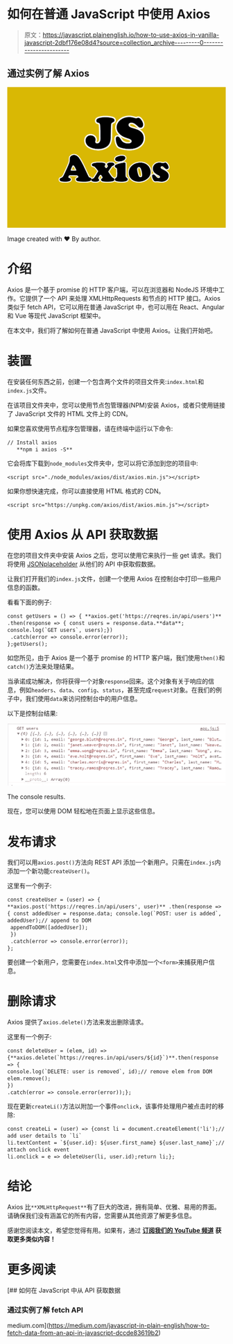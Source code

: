 # 如何在普通 JavaScript 中使用 Axios

> 原文：<https://javascript.plainenglish.io/how-to-use-axios-in-vanilla-javascript-2dbf176e08d4?source=collection_archive---------0----------------------->

## 通过实例了解 Axios

![](img/a0ba92a72566b15c619aee289816d77c.png)

Image created with ❤️️ By author.

# 介绍

Axios 是一个基于 promise 的 HTTP 客户端，可以在浏览器和 NodeJS 环境中工作。它提供了一个 API 来处理 XMLHttpRequests 和节点的 HTTP 接口。Axios 类似于 fetch API，它可以用在普通 JavaScript 中，也可以用在 React、Angular 和 Vue 等现代 JavaScript 框架中。

在本文中，我们将了解如何在普通 JavaScript 中使用 Axios。让我们开始吧。

# 装置

在安装任何东西之前，创建一个包含两个文件的项目文件夹:`index.html`和`index.js`文件。

在该项目文件夹中，您可以使用节点包管理器(NPM)安装 Axios，或者只使用链接了 JavaScript 文件的 HTML 文件上的 CDN。

如果您喜欢使用节点程序包管理器，请在终端中运行以下命令:

```
// Install axios
   **npm i axios -S**
```

它会将库下载到`node_modules`文件夹中，您可以将它添加到您的项目中:

```
<script src="./node_modules/axios/dist/axios.min.js"></script>
```

如果你想快速完成，你可以直接使用 HTML 格式的 CDN。

```
<script src="https://unpkg.com/axios/dist/axios.min.js"></script>
```

# 使用 Axios 从 API 获取数据

在您的项目文件夹中安装 Axios 之后，您可以使用它来执行一些 get 请求。我们将使用 [JSONplaceholder](http://jsonplaceholder.typicode.com/) 从他们的 API 中获取假数据。

让我们打开我们的`index.js`文件，创建一个使用 Axios 在控制台中打印一些用户信息的函数。

看看下面的例子:

```
const getUsers = () => { **axios.get('https://reqres.in/api/users')** .then(response => { const users = response.data.**data**; console.log(`GET users`, users);})
 .catch(error => console.error(error));
};getUsers();
```

如您所见，由于 Axios 是一个基于 promise 的 HTTP 客户端，我们使用`then()`和`catch()`方法来处理结果。

当承诺成功解决，你将获得一个对象`response`回来。这个对象有关于响应的信息，例如`headers`、`data`、`config`、`status`，甚至完成`request`对象。在我们的例子中，我们使用`data`来访问控制台中的用户信息。

以下是控制台结果:

![](img/00807057fbd791900ecc04460d905c75.png)

The console results.

现在，您可以使用 DOM 轻松地在页面上显示这些信息。

# 发布请求

我们可以用`axios.post()`方法向 REST API 添加一个新用户。只需在`index.js`内添加一个新功能`createUser()`。

这里有一个例子:

```
const createUser = (user) => { **axios.post('https://reqres.in/api/users', user)** .then(response => { const addedUser = response.data; console.log(`POST: user is added`, addedUser);// append to DOM
 appendToDOM([addedUser]);
 })
 .catch(error => console.error(error));
};
```

要创建一个新用户，您需要在`index.html`文件中添加一个`<form>`来捕获用户信息。

# 删除请求

Axios 提供了`axios.delete()`方法来发出删除请求。

这里有一个例子:

```
const deleteUser = (elem, id) => {**axios.delete(`https://reqres.in/api/users/${id}`)**.then(response => {
console.log(`DELETE: user is removed`, id);// remove elem from DOM
elem.remove();
})
.catch(error => console.error(error));};
```

现在更新`createLi()`方法以附加一个事件`onclick`，该事件处理用户被点击时的移除:

```
const createLi = (user) => {const li = document.createElement('li');// add user details to `li`
li.textContent = `${user.id}: ${user.first_name} ${user.last_name}`;// attach onclick event
li.onclick = e => deleteUser(li, user.id);return li;};
```

# 结论

Axios 比`**XMLHttpRequest**`有了巨大的改进，拥有简单、优雅、易用的界面。请确保我们没有涵盖它的所有内容，您需要从其他资源了解更多信息。

感谢您阅读本文，希望您觉得有用。如果有，通过 [**订阅我们的 YouTube 频道**](https://www.youtube.com/channel/UCtipWUghju290NWcn8jhyAw?sub_confirmation=true) **获取更多类似内容！**

# 更多阅读

[](https://medium.com/javascript-in-plain-english/how-to-fetch-data-from-an-api-in-javascript-dccde83619b2) [## 如何在 JavaScript 中从 API 获取数据

### 通过实例了解 fetch API

medium.com](https://medium.com/javascript-in-plain-english/how-to-fetch-data-from-an-api-in-javascript-dccde83619b2)